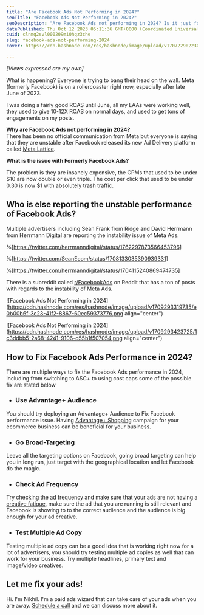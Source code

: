 ```yaml
---
title: "Are Facebook Ads Not Performing in 2024?"
seoTitle: "Facebook Ads Not Performing in 2024?"
seoDescription: "Are Facebook Ads not performing in 2024? Is it just for you of everyone else is facing the same. This article outlines the performance issues and tracking"
datePublished: Thu Oct 12 2023 05:11:36 GMT+0000 (Coordinated Universal Time)
cuid: clnmq2svl000209mi0hqz3che
slug: facebook-ads-not-performing-2024
cover: https://cdn.hashnode.com/res/hashnode/image/upload/v1707229022305/cd985864-5eb0-4249-814a-920eb668ab4c.png

---
```


*\[Views expressed are my own\]*

What is happening? Everyone is trying to bang their head on the wall. Meta (formerly Facebook) is on a rollercoaster right now, especially after late June of 2023.

I was doing a fairly good ROAS until June, all my LAAs were working well, they used to give 10-12X ROAS on normal days, and used to get tons of engagements on my posts.

**Why are Facebook Ads not performing in 2024?**  
There has been no official communication from Meta but everyone is saying that they are unstable after Facebook released its new Ad Delivery platform called [Meta Lattice](https://ai.meta.com/blog/ai-ads-performance-efficiency-meta-lattice/).

**What is the issue with Formerly Facebook Ads?**

The problem is they are insanely expensive, the CPMs that used to be under $10 are now double or even triple. The cost per click that used to be under 0.30 is now $1 with absolutely trash traffic.

## **Who is else reporting the unstable performance of Facebook Ads?**

Multiple advertisers including Sean Frank from Ridge and David Herrmann from Herrmann Digital are reporting the instability issue of Meta Ads.

%[https://twitter.com/herrmanndigital/status/1762297873566453796] 

%[https://twitter.com/SeanEcom/status/1708133035390939331] 

%[https://twitter.com/herrmanndigital/status/1704115240869474735] 

There is a subreddit called [r/FacebookAds](https://www.reddit.com/r/FacebookAds/) on Reddit that has a ton of posts with regards to the instability of Meta Ads.

![Facebook Ads Not Performing in 2024](https://cdn.hashnode.com/res/hashnode/image/upload/v1709293319735/e0b00b6f-3c23-41f2-8867-60ec59373776.png align="center")

![Facebook Ads Not Performing in 2024](https://cdn.hashnode.com/res/hashnode/image/upload/v1709293423725/1c3ddbb5-2a68-4241-9106-d55b1f507054.png align="center")

## **How to Fix Facebook Ads Performance in 2024?**

There are multiple ways to fix the Facebook Ads performance in 2024, including from switching to ASC+ to using cost caps some of the possible fix are stated below

* ### Use Advantage+ Audience
    

You should try deploying an Advantage+ Audience to Fix Facebook performance issue. Having [Advantage+ Shopping](https://nikhil.pro/what-is-advantage-shopping-in-facebook-meta-ads) campaign for your ecommerce business can be beneficial for your business.

* ### Go Broad-Targeting
    

Leave all the targeting options on Facebook, going broad targeting can help you in long run, just target with the geographical location and let Facebook do the magic.

* ### Check Ad Frequency
    

Try checking the ad frequency and make sure that your ads are not having a [creative fatigue](https://nikhil.pro/ways-to-fix-ad-fatigue), make sure the ad that you are running is still relevant and Facebook is showing to to the correct audience and the audience is big enough for your ad creative.

* ### Test Multiple Ad Copy
    

Testing multiple ad copy can be a good idea that is working right now for a lot of advertisers, you should try testing multiple ad copies as well that can work for your business. Try multiple headlines, primary text and image/video creatives.

## Let me fix your ads!

Hi. I'm Nikhil. I'm a paid ads wizard that can take care of your ads when you are away. [Schedule a call](https://calendly.com/nikhil-pro/30min?utm_source=babysitter_ads_new&utm_medium=nikhil.pro&utm_campaign=free&month=2022-08) and we can discuss more about it.